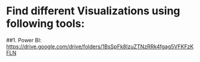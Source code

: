 # Find different Visualizations using following tools:

##1. Power BI: https://drive.google.com/drive/folders/1BsSpFk8IzuZTNzRRk4fgag5VFKFzKFLN


